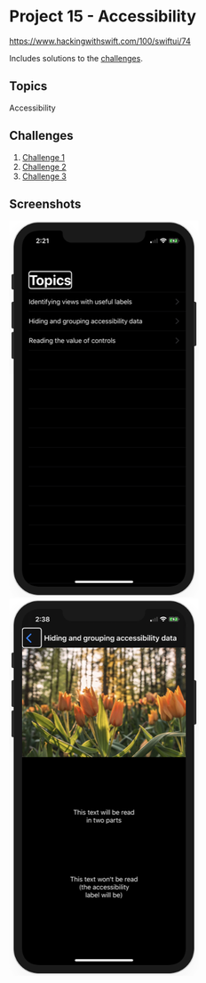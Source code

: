 # Project 15 - Accessibility

https://www.hackingwithswift.com/100/swiftui/74

Includes solutions to the [challenges](https://www.hackingwithswift.com/books/ios-swiftui/accessibility-wrap-up).

## Topics

Accessibility

## Challenges

1. [Challenge 1](Challenge1/)
2. [Challenge 2](Challenge2/)
3. [Challenge 3](Challenge3/)

## Screenshots

![screenshot1](screenshots/screen01.png)
![screenshot2](screenshots/screen02.png)
